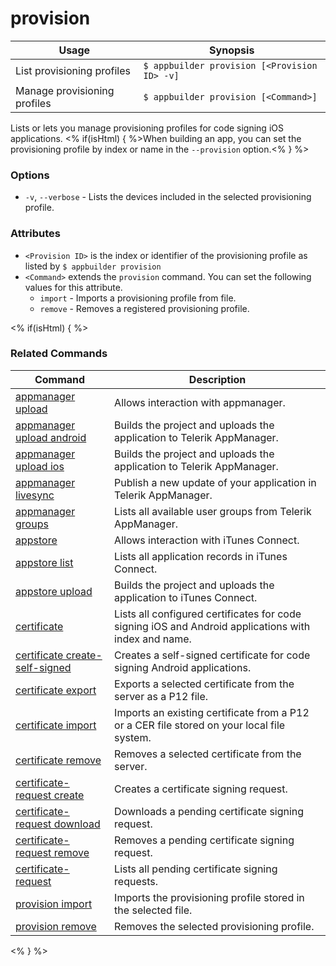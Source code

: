 provision
==========

Usage | Synopsis
------|-------
List provisioning profiles | `$ appbuilder provision [<Provision ID> -v]`
Manage provisioning profiles | `$ appbuilder provision [<Command>] `

Lists or lets you manage provisioning profiles for code signing iOS applications. <% if(isHtml) { %>When building an app, you can set the provisioning profile by index or name in the `--provision` option.<% } %> 

### Options
* `-v`, `--verbose` - Lists the devices included in the selected provisioning profile.

### Attributes
* `<Provision ID>` is the index or identifier of the provisioning profile as listed by `$ appbuilder provision`
* `<Command>` extends the `provision` command. You can set the following values for this attribute.
	* `import` - Imports a provisioning profile from file.
	* `remove` - Removes a registered provisioning profile.

<% if(isHtml) { %>
### Related Commands

Command | Description
----------|----------
[appmanager upload](appmanager.html) | Allows interaction with appmanager.
[appmanager upload android](appmanager-upload-android.html) | Builds the project and uploads the application to Telerik AppManager.
[appmanager upload ios](appmanager-upload-ios.html) | Builds the project and uploads the application to Telerik AppManager.
[appmanager livesync](appmanager-livesync.html) | Publish a new update of your application in Telerik AppManager.
[appmanager groups](appmanager-groups.html) | Lists all available user groups from Telerik AppManager.
[appstore](appstore.html) | Allows interaction with iTunes Connect.
[appstore list](appstore-list.html) | Lists all application records in iTunes Connect.
[appstore upload](appstore-upload.html) | Builds the project and uploads the application to iTunes Connect.
[certificate](certificate.html) | Lists all configured certificates for code signing iOS and Android applications with index and name.
[certificate create-self-signed](certificate-create-self-signed.html) | Creates a self-signed certificate for code signing Android applications.
[certificate export](certificate-export.html) | Exports a selected certificate from the server as a P12 file.
[certificate import](certificate-import.html) | Imports an existing certificate from a P12 or a CER file stored on your local file system.
[certificate remove](certificate-remove.html) | Removes a selected certificate from the server.
[certificate-request create](certificate-request-create.html) | Creates a certificate signing request.
[certificate-request download](certificate-request-download.html) | Downloads a pending certificate signing request.
[certificate-request remove](certificate-request-remove.html) | Removes a pending certificate signing request.
[certificate-request](certificate-request.html) | Lists all pending certificate signing requests.
[provision import](provision-import.html) | Imports the provisioning profile stored in the selected file.
[provision remove](provision-remove.html) | Removes the selected provisioning profile.
<% } %>